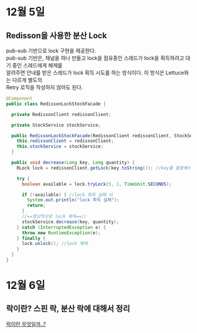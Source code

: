 # 12월 5일
## Redisson을 사용한 분산 Lock
pub-sub 기반으로 lock 구현을 제공한다.  
pub-sub 기반은, 채널을 하나 만들고 lock을 점유중인 스레드가 lock을 획득하려고 대기 중인 스레드에게 해제를  
알려주면 안내를 받은 스레드가 lock 획득 시도를 하는 방식이다. 이 방식은 Lettuce와는 다르게 별도의  
Retry 로직을 작성하지 않아도 된다.  
```java
@Component
public class RedissonLockStockFacade {

  private RedissonClient redissonClient;

  private StockService stockService;

  public RedissonLockStockFacade(RedissonClient redissonClient, StockService stockService) {
    this.redissonClient = redissonClient;
    this.stockService = stockService;
  }

  public void decrease(Long key, Long quantity) {
    RLock lock = redissonClient.getLock(key.toString()); //key를 활용해서 lock 객체를 가져온다.

    try {
      boolean available = lock.tryLock(5, 1, TimeUnit.SECONDS);

      if (!available) { //lock 획득 실패 시
        System.out.println("lock 획득 실패");
        return;
      }
      //==정상적으로 lock 획득==//
      stockService.decrease(key, quantity);
    } catch (InterruptedException e) {
      throw new RuntimeException(e);
    } finally {
      lock.unlock(); //lock 해제 
    }
  }
}
```
# 12월 6일
## 락이란? 스핀 락, 분산 락에 대해서 정리
[락이란 무엇일까..?](https://chan9.tistory.com/159)